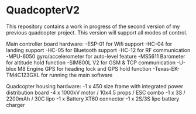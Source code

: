 # QuadcopterV2
This repository contains a work in progress of the second version of my previous quadcopter project.
This version will support all modes of control.

Main controller board hardware:
  -ESP-01 for Wifi support
  -HC-04 for landing support
  -HC-05 for Bluetooth support
  -HC-12 for RF communication
  -MPU-6050 gyro/accelerometer for auto-level feature
  -MS5611 Barometer for altitude hold function
  -SIM800L V2 for GSM & TCP communication
  -U-blox M8 Engine GPS for heading lock and GPS hold function
  -Texas-EK-TM4C123GXL for running the main software
  
 Quadcopter housing hardware:
  -1 x 450 size frame with integrated power distribution board
  -4 x 1000kV motor / 10x4.5 props / ESC combo
  -1 x 3S / 2200mAh / 30C lipo
  -1 x Battery XT60 connector
  -1 x 2S/3S lipo battery charger
